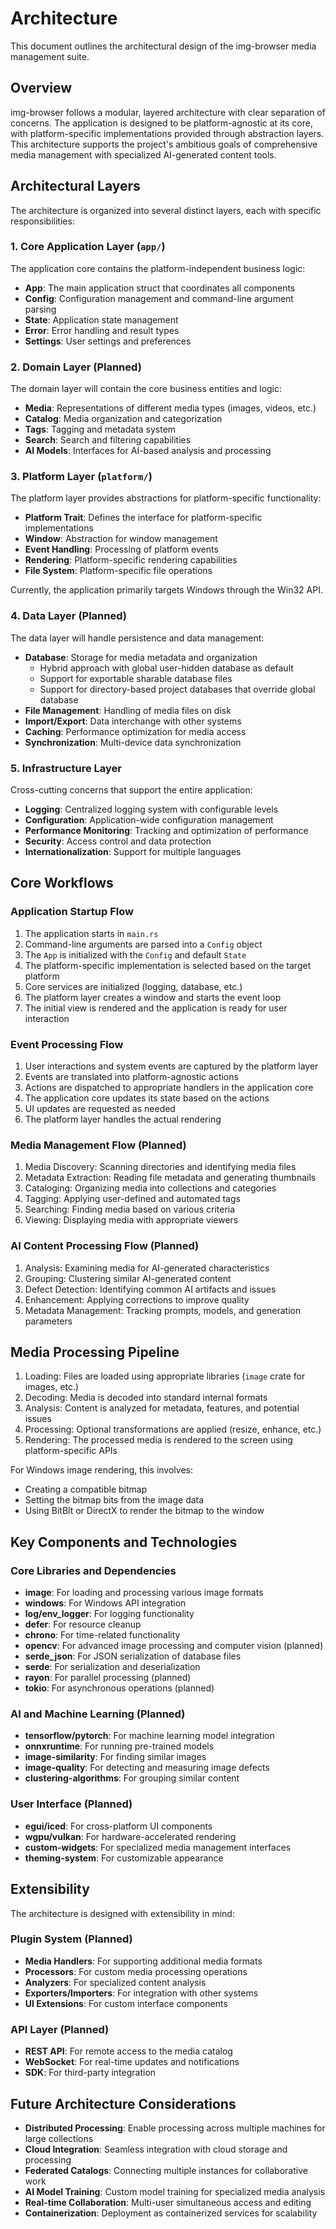 # Architecture

This document outlines the architectural design of the img-browser media management suite.

## Overview

img-browser follows a modular, layered architecture with clear separation of concerns. The application is designed to be platform-agnostic at its core, with platform-specific implementations provided through abstraction layers. This architecture supports the project's ambitious goals of comprehensive media management with specialized AI-generated content tools.

## Architectural Layers

The architecture is organized into several distinct layers, each with specific responsibilities:

### 1. Core Application Layer (`app/`)

The application core contains the platform-independent business logic:

- **App**: The main application struct that coordinates all components
- **Config**: Configuration management and command-line argument parsing
- **State**: Application state management
- **Error**: Error handling and result types
- **Settings**: User settings and preferences

### 2. Domain Layer (Planned)

The domain layer will contain the core business entities and logic:

- **Media**: Representations of different media types (images, videos, etc.)
- **Catalog**: Media organization and categorization
- **Tags**: Tagging and metadata system
- **Search**: Search and filtering capabilities
- **AI Models**: Interfaces for AI-based analysis and processing

### 3. Platform Layer (`platform/`)

The platform layer provides abstractions for platform-specific functionality:

- **Platform Trait**: Defines the interface for platform-specific implementations
- **Window**: Abstraction for window management
- **Event Handling**: Processing of platform events
- **Rendering**: Platform-specific rendering capabilities
- **File System**: Platform-specific file operations

Currently, the application primarily targets Windows through the Win32 API.

### 4. Data Layer (Planned)

The data layer will handle persistence and data management:

- **Database**: Storage for media metadata and organization
  - Hybrid approach with global user-hidden database as default
  - Support for exportable sharable database files
  - Support for directory-based project databases that override global database
- **File Management**: Handling of media files on disk
- **Import/Export**: Data interchange with other systems
- **Caching**: Performance optimization for media access
- **Synchronization**: Multi-device data synchronization

### 5. Infrastructure Layer

Cross-cutting concerns that support the entire application:

- **Logging**: Centralized logging system with configurable levels
- **Configuration**: Application-wide configuration management
- **Performance Monitoring**: Tracking and optimization of performance
- **Security**: Access control and data protection
- **Internationalization**: Support for multiple languages

## Core Workflows

### Application Startup Flow

1. The application starts in `main.rs`
2. Command-line arguments are parsed into a `Config` object
3. The `App` is initialized with the `Config` and default `State`
4. The platform-specific implementation is selected based on the target platform
5. Core services are initialized (logging, database, etc.)
6. The platform layer creates a window and starts the event loop
7. The initial view is rendered and the application is ready for user interaction

### Event Processing Flow

1. User interactions and system events are captured by the platform layer
2. Events are translated into platform-agnostic actions
3. Actions are dispatched to appropriate handlers in the application core
4. The application core updates its state based on the actions
5. UI updates are requested as needed
6. The platform layer handles the actual rendering

### Media Management Flow (Planned)

1. Media Discovery: Scanning directories and identifying media files
2. Metadata Extraction: Reading file metadata and generating thumbnails
3. Cataloging: Organizing media into collections and categories
4. Tagging: Applying user-defined and automated tags
5. Searching: Finding media based on various criteria
6. Viewing: Displaying media with appropriate viewers

### AI Content Processing Flow (Planned)

1. Analysis: Examining media for AI-generated characteristics
2. Grouping: Clustering similar AI-generated content
3. Defect Detection: Identifying common AI artifacts and issues
4. Enhancement: Applying corrections to improve quality
5. Metadata Management: Tracking prompts, models, and generation parameters

## Media Processing Pipeline

1. Loading: Files are loaded using appropriate libraries (`image` crate for images, etc.)
2. Decoding: Media is decoded into standard internal formats
3. Analysis: Content is analyzed for metadata, features, and potential issues
4. Processing: Optional transformations are applied (resize, enhance, etc.)
5. Rendering: The processed media is rendered to the screen using platform-specific APIs

For Windows image rendering, this involves:
- Creating a compatible bitmap
- Setting the bitmap bits from the image data
- Using BitBlt or DirectX to render the bitmap to the window

## Key Components and Technologies

### Core Libraries and Dependencies

- **image**: For loading and processing various image formats
- **windows**: For Windows API integration
- **log/env_logger**: For logging functionality
- **defer**: For resource cleanup
- **chrono**: For time-related functionality
- **opencv**: For advanced image processing and computer vision (planned)
- **serde_json**: For JSON serialization of database files
- **serde**: For serialization and deserialization
- **rayon**: For parallel processing (planned)
- **tokio**: For asynchronous operations (planned)

### AI and Machine Learning (Planned)

- **tensorflow/pytorch**: For machine learning model integration
- **onnxruntime**: For running pre-trained models
- **image-similarity**: For finding similar images
- **image-quality**: For detecting and measuring image defects
- **clustering-algorithms**: For grouping similar content

### User Interface (Planned)

- **egui/iced**: For cross-platform UI components
- **wgpu/vulkan**: For hardware-accelerated rendering
- **custom-widgets**: For specialized media management interfaces
- **theming-system**: For customizable appearance

## Extensibility

The architecture is designed with extensibility in mind:

### Plugin System (Planned)

- **Media Handlers**: For supporting additional media formats
- **Processors**: For custom media processing operations
- **Analyzers**: For specialized content analysis
- **Exporters/Importers**: For integration with other systems
- **UI Extensions**: For custom interface components

### API Layer (Planned)

- **REST API**: For remote access to the media catalog
- **WebSocket**: For real-time updates and notifications
- **SDK**: For third-party integration

## Future Architecture Considerations

- **Distributed Processing**: Enable processing across multiple machines for large collections
- **Cloud Integration**: Seamless integration with cloud storage and processing
- **Federated Catalogs**: Connecting multiple instances for collaborative work
- **AI Model Training**: Custom model training for specialized media analysis
- **Real-time Collaboration**: Multi-user simultaneous access and editing
- **Containerization**: Deployment as containerized services for scalability
